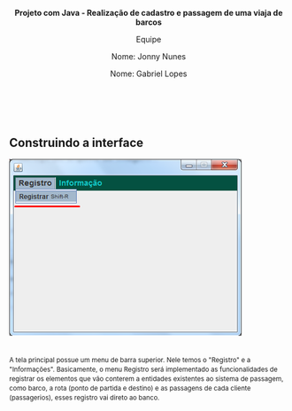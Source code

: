 <html>
  
  <header>
     
  <p><strong>Projeto com Java - Realização de cadastro e passagem de uma viaja de barcos</strong></p> 
  <p>Equipe
  <p>Nome: Jonny Nunes</p>
  <p>Nome: Gabriel Lopes</p>
  </p> <br></br>
  
  </header>
  
  <section>
  <h1>Construindo a interface</h1>
  <img widht="200px" src="https://github.com/JonnyNunes/canoa123/blob/main/src/main/java/esbam/canoa123/img/TelaPrincipal.png" alt="TelaPrincipal" /> <br></br>
  
  <p>
  <small>
  A tela principal possue um menu de barra superior. Nele temos o "Registro" e a "Informações". Basicamente, o menu Registro será implementado as funcionalidades de registrar   os elementos que vão conterem a entidades existentes ao sistema de passagem, como barco, a rota (ponto de partida e destino) e as passagens de cada cliente (passagerios),     esses registro vai direto ao banco. 
  </small>
  </p>
  
  </section>
</html>
